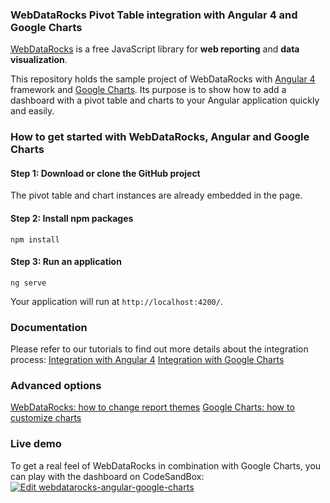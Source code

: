 ### WebDataRocks Pivot Table integration with Angular 4 and Google Charts
[WebDataRocks](https://www.webdatarocks.com/) is a free JavaScript library for **web reporting** and **data visualization**. 

This repository holds the sample project of WebDataRocks with [Angular 4](https://angular.io/) framework and [Google Charts](https://developers.google.com/chart/). Its purpose is to show how to add a dashboard with a pivot table and charts to your Angular application quickly and easily. 
### How to get started with WebDataRocks, Angular and Google Charts

#### Step 1: Download or clone the GitHub project 
The pivot table and chart instances are already embedded in the page.
#### Step 2: Install npm packages
`npm install`
#### Step 3: Run an application
`ng serve`

Your application will run at `http://localhost:4200/`.
### Documentation
Please refer to our tutorials to find out more details about the integration process:
[Integration with Angular 4](https://www.webdatarocks.com/doc/integration-with-angular/)
[Integration with Google Charts](https://www.webdatarocks.com/doc/integration-with-google-charts/)
### Advanced options
[WebDataRocks: how to change report themes](https://www.webdatarocks.com/doc/changing-report-themes/)
[Google Charts: how to customize charts](https://developers.google.com/chart/interactive/docs/customizing_charts)
### Live demo
To get a real feel of WebDataRocks in combination with Google Charts, you can play with the dashboard on CodeSandBox:
[![Edit webdatarocks-angular-google-charts](https://codesandbox.io/static/img/play-codesandbox.svg)](https://codesandbox.io/s/6x4zx3xljr)